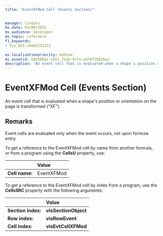 ```yaml
---
title: "EventXFMod Cell (Events Section)"
 
 
manager: lindalu
ms.date: 03/09/2015
ms.audience: Developer
ms.topic: reference
f1_keywords:
- Vis_DSS.chm82251313
 
ms.localizationpriority: medium
ms.assetid: b88588a2-c651-7eab-9c7a-ed78f20d1ba3
description: "An event cell that is evaluated when a shape's position or orientation on the page is transformed (XF)."
---
```


# EventXFMod Cell (Events Section)

An event cell that is evaluated when a shape's position or orientation on the page is transformed ("XF").
  
## Remarks

Event cells are evaluated only when the event occurs, not upon formula entry.
  
To get a reference to the EventXFMod cell by name from another formula, or from a program using the **CellsU** property, use: 
  
||Value |
|:-----|:-----|
| **Cell name:**  <br/> | EventXFMod  <br/> |
   
To get a reference to the EventXFMod cell by index from a program, use the **CellsSRC** property with the following arguments: 
  
||Value |
|:-----|:-----|
| **Section index:**  <br/> |**visSectionObject** <br/> |
| **Row index:**  <br/> |**visRowEvent** <br/> |
| **Cell index:**  <br/> |**visEvtCellXFMod** <br/> |
   

